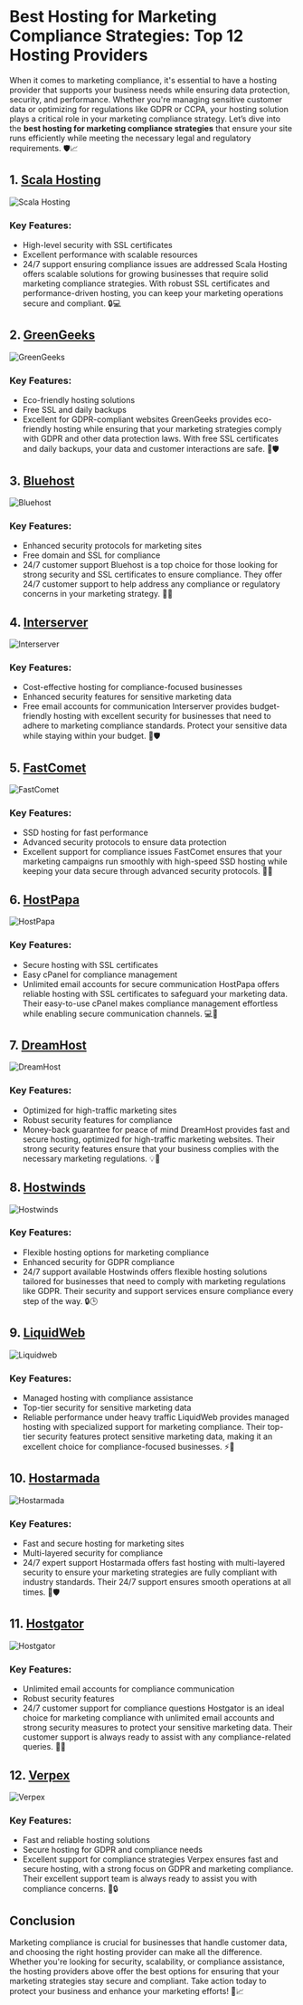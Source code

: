 # Best Hosting for Marketing Compliance Strategies: Top 12 Hosting Providers

When it comes to marketing compliance, it's essential to have a hosting provider that supports your business needs while ensuring data protection, security, and performance. Whether you're managing sensitive customer data or optimizing for regulations like GDPR or CCPA, your hosting solution plays a critical role in your marketing compliance strategy. Let’s dive into the **best hosting for marketing compliance strategies** that ensure your site runs efficiently while meeting the necessary legal and regulatory requirements. 🛡️📈

## 1. [Scala Hosting](https://snipitx.com/scala-jy)
![Scala Hosting](https://i.imgur.com/uJ5JIK3.png "Scala Web Hosting")
### Key Features:
- High-level security with SSL certificates
- Excellent performance with scalable resources
- 24/7 support ensuring compliance issues are addressed
Scala Hosting offers scalable solutions for growing businesses that require solid marketing compliance strategies. With robust SSL certificates and performance-driven hosting, you can keep your marketing operations secure and compliant. 🔒💻

## 2. [GreenGeeks](https://snipitx.com/greengeeks-jy)
![GreenGeeks](https://i.imgur.com/eEwuntu.jpg "GreenGeeks Hosting")
### Key Features:
- Eco-friendly hosting solutions
- Free SSL and daily backups
- Excellent for GDPR-compliant websites
GreenGeeks provides eco-friendly hosting while ensuring that your marketing strategies comply with GDPR and other data protection laws. With free SSL certificates and daily backups, your data and customer interactions are safe. 🌱🛡️

## 3. [Bluehost](https://snipitx.com/bluehost-jy)
![Bluehost](https://i.imgur.com/PasFF9E.jpeg "Bluehost Hosting")
### Key Features:
- Enhanced security protocols for marketing sites
- Free domain and SSL for compliance
- 24/7 customer support
Bluehost is a top choice for those looking for strong security and SSL certificates to ensure compliance. They offer 24/7 customer support to help address any compliance or regulatory concerns in your marketing strategy. 🔐📞

## 4. [Interserver](https://snipitx.com/interserver-jy)
![Interserver](https://i.imgur.com/OM5dOEW.jpeg "Interserver Hosting")
### Key Features:
- Cost-effective hosting for compliance-focused businesses
- Enhanced security features for sensitive marketing data
- Free email accounts for communication
Interserver provides budget-friendly hosting with excellent security for businesses that need to adhere to marketing compliance standards. Protect your sensitive data while staying within your budget. 💼🛡️

## 5. [FastComet](https://snipitx.com/fastcomet-jy)
![FastComet](https://i.imgur.com/7qgXuWp.png "FastComet Hosting")
### Key Features:
- SSD hosting for fast performance
- Advanced security protocols to ensure data protection
- Excellent support for compliance issues
FastComet ensures that your marketing campaigns run smoothly with high-speed SSD hosting while keeping your data secure through advanced security protocols. 🚀🔐

## 6. [HostPapa](https://snipitx.com/hostpapa-jy)
![HostPapa](https://i.imgur.com/ouDTkvl.jpeg "HostPapa Hosting")
### Key Features:
- Secure hosting with SSL certificates
- Easy cPanel for compliance management
- Unlimited email accounts for secure communication
HostPapa offers reliable hosting with SSL certificates to safeguard your marketing data. Their easy-to-use cPanel makes compliance management effortless while enabling secure communication channels. 💻📧

## 7. [DreamHost](https://snipitx.com/dreamhost-jy)
![DreamHost](https://i.imgur.com/rXIg8ip.jpeg "Dreamhost Hosting")
### Key Features:
- Optimized for high-traffic marketing sites
- Robust security features for compliance
- Money-back guarantee for peace of mind
DreamHost provides fast and secure hosting, optimized for high-traffic marketing websites. Their strong security features ensure that your business complies with the necessary marketing regulations. 💡🔐

## 8. [Hostwinds](https://snipitx.com/hostwinds-jy)
![Hostwinds](https://i.imgur.com/53aSNXx.jpeg "Hostwinds Hosting")
### Key Features:
- Flexible hosting options for marketing compliance
- Enhanced security for GDPR compliance
- 24/7 support available
Hostwinds offers flexible hosting solutions tailored for businesses that need to comply with marketing regulations like GDPR. Their security and support services ensure compliance every step of the way. 🔒🕒

## 9. [LiquidWeb](https://snipitx.com/liquidweb-jy)
![Liquidweb](https://i.imgur.com/4IvT9SC.jpeg "Liquidweb Hosting")
### Key Features:
- Managed hosting with compliance assistance
- Top-tier security for sensitive marketing data
- Reliable performance under heavy traffic
LiquidWeb provides managed hosting with specialized support for marketing compliance. Their top-tier security features protect sensitive marketing data, making it an excellent choice for compliance-focused businesses. ⚡🔐

## 10. [Hostarmada](https://snipitx.com/hostarmada-jy)
![Hostarmada](https://i.imgur.com/KFbdf3o.jpeg "Hostarmada Hosting")
### Key Features:
- Fast and secure hosting for marketing sites
- Multi-layered security for compliance
- 24/7 expert support
Hostarmada offers fast hosting with multi-layered security to ensure your marketing strategies are fully compliant with industry standards. Their 24/7 support ensures smooth operations at all times. 💨🛡️

## 11. [Hostgator](https://snipitx.com/hostgator-jy)
![Hostgator](https://i.imgur.com/BcVkH57.jpeg "Hostgator Hosting")
### Key Features:
- Unlimited email accounts for compliance communication
- Robust security features
- 24/7 customer support for compliance questions
Hostgator is an ideal choice for marketing compliance with unlimited email accounts and strong security measures to protect your sensitive marketing data. Their customer support is always ready to assist with any compliance-related queries. 🔐📧

## 12. [Verpex](https://snipitx.com/verpex-jy)
![Verpex](https://i.imgur.com/6x5LhiS.jpeg "Verpex Hosting")
### Key Features:
- Fast and reliable hosting solutions
- Secure hosting for GDPR and compliance needs
- Excellent support for compliance strategies
Verpex ensures fast and secure hosting, with a strong focus on GDPR and marketing compliance. Their excellent support team is always ready to assist you with compliance concerns. 💨🔒

## Conclusion
Marketing compliance is crucial for businesses that handle customer data, and choosing the right hosting provider can make all the difference. Whether you're looking for security, scalability, or compliance assistance, the hosting providers above offer the best options for ensuring that your marketing strategies stay secure and compliant. Take action today to protect your business and enhance your marketing efforts! 🌟📈
